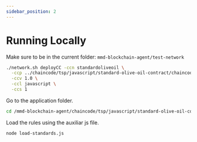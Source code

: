 ```yaml
---
sidebar_position: 2
---
```


# Running Locally

Make sure to be in the current folder: `mmd-blockchain-agent/test-network`

```bash
./network.sh deployCC -ccn standardoliveoil \
  -ccp ../chaincode/tsp/javascript/standard-olive-oil-contract/chaincode \
  -ccv 1.0 \
  -ccl javascript \
  -ccs 1
```

Go to the application folder.

```bash
cd /mmd-blockchain-agent/chaincode/tsp/javascript/standard-olive-oil-contract/application
```

Load the rules using the auxiliar js file.

```bash
node load-standards.js
```